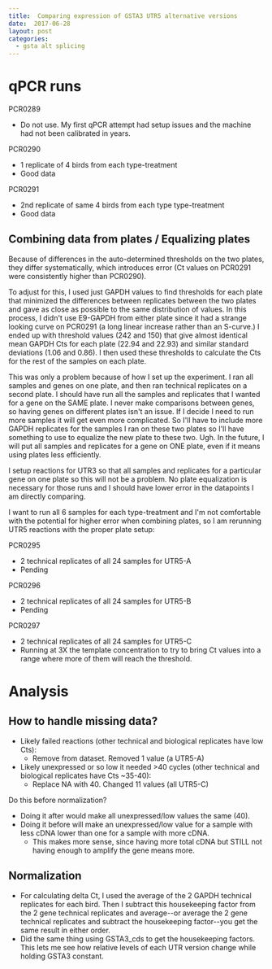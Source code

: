 ```yaml
---
title:  Comparing expression of GSTA3 UTR5 alternative versions
date:  2017-06-28
layout: post
categories:
  - gsta alt splicing
---
```

# qPCR runs

PCR0289
  * Do not use. My first qPCR attempt had setup issues and the machine had not been calibrated in years.

PCR0290
  * 1 replicate of 4 birds from each type-treatment
  * Good data

PCR0291
  * 2nd replicate of same 4 birds from each type type-treatment
  * Good data

## Combining data from plates / Equalizing plates

Because of differences in the auto-determined thresholds on the two plates, they differ systematically, which introduces error (Ct values on PCR0291 were consistently higher than PCR0290).

To adjust for this, I used just GAPDH values to find thresholds for each plate that minimized the differences between replicates between the two plates and gave as close as possible to the same distribution of values. In this process, I didn't use E9-GAPDH from either plate since it had a strange looking curve on PCR0291 (a long linear increase rather than an S-curve.) I ended up with threshold values (242 and 150) that give almost identical mean GAPDH Cts for each plate (22.94 and 22.93) and similar standard deviations (1.06 and 0.86). I then used these thresholds to calculate the Cts for the rest of the samples on each plate.

This was only a problem because of how I set up the experiment. I ran all samples and genes on one plate, and then ran technical replicates on a second plate. I should have run all the samples and replicates that I wanted for a gene on the SAME plate. I never make comparisons between genes, so having genes on different plates isn't an issue. If I decide I need to run more samples it will get even more complicated. So I'll have to include more GAPDH replicates for the samples I ran on these two plates so I'll have something to use to equalize the new plate to these two. Ugh. In the future, I will put all samples and replicates for a gene on ONE plate, even if it means using plates less efficiently.

I setup reactions for UTR3 so that all samples and replicates for a particular gene on one plate so this will not be a problem. No plate equalization is necessary for those runs and I should have lower error in the datapoints I am directly comparing.

I want to run all 6 samples for each type-treatment and I'm not comfortable with the potential for higher error when combining plates, so I am rerunning UTR5 reactions with the proper plate setup:

PCR0295
  * 2 technical replicates of all 24 samples for UTR5-A
  * Pending

PCR0296
  * 2 technical replicates of all 24 samples for UTR5-B
  * Pending

PCR0297
  * 2 technical replicates of all 24 samples for UTR5-C
  * Running at 3X the template concentration to try to bring Ct values into a range where more of them will reach the threshold.



# Analysis

## How to handle missing data?
  * Likely failed reactions (other technical and biological replicates have low Cts):
    * Remove from dataset. Removed 1 value (a UTR5-A)
  * Likely unexpressed or so low it needed >40 cycles (other technical and biological replicates have Cts ~35-40):
    * Replace NA with 40. Changed 11 values (all UTR5-C)

Do this before normalization?
  * Doing it after would make all unexpressed/low values the same (40).
  * Doing it before will make an unexpressed/low value for a sample with less cDNA lower than one for a sample with more cDNA.
    * This makes more sense, since having more total cDNA but STILL not having enough to amplify the gene means more.

## Normalization

  * For calculating delta Ct, I used the average of the 2 GAPDH technical replicates for each bird. Then I subtract this housekeeping factor from the 2 gene technical replicates and average--or average the 2 gene technical replicates and subtract the housekeeping factor--you get the same result in either order.
  * Did the same thing using GSTA3_cds to get the housekeeping factors. This lets me see how relative levels of each UTR version change while holding GSTA3 constant.
